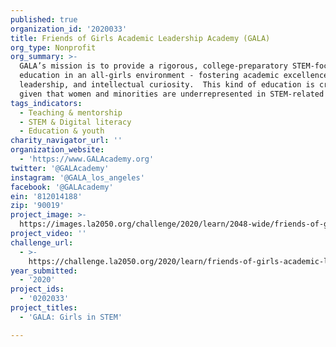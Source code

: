 ```yaml
---
published: true
organization_id: '2020033'
title: Friends of Girls Academic Leadership Academy (GALA)
org_type: Nonprofit
org_summary: >-
  GALA’s mission is to provide a rigorous, college-preparatory STEM-focused
  education in an all-girls environment - fostering academic excellence,
  leadership, and intellectual curiosity.  This kind of education is crucial
  given that women and minorities are underrepresented in STEM-related fields.
tags_indicators:
  - Teaching & mentorship
  - STEM & Digital literacy
  - Education & youth
charity_navigator_url: ''
organization_website:
  - 'https://www.GALAcademy.org'
twitter: '@GALAcademy'
instagram: '@GALA_los_angeles'
facebook: '@GALAcademy'
ein: '812014188'
zip: '90019'
project_image: >-
  https://images.la2050.org/challenge/2020/learn/2048-wide/friends-of-girls-academic-leadership-academy-gala.jpg
project_video: ''
challenge_url:
  - >-
    https://challenge.la2050.org/2020/learn/friends-of-girls-academic-leadership-academy-gala/
year_submitted:
  - '2020'
project_ids:
  - '0202033'
project_titles:
  - 'GALA: Girls in STEM'

---
```

